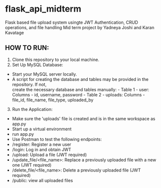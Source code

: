 # flask_api_midterm
Flask based file upload system usingte JWT Authentication, CRUD operations, and file handling Mid term project by Yadneya Joshi and Karan Kavatage



HOW TO RUN:
-----------
1. Clone this repository to your local machine.
2. Set Up MySQL Database:
  - Start your MySQL server locally.
  - A script for creating the database and tables may be provided in the repository. If not,     
    create the necessary database and tables manually:
        - Table 1 - user: Columns - id, username, password
        - Table 2 - uploads: Columns - file_id, file_name, file_type, uploaded_by
3. Run the Application:
  - Make sure the 'uploads' file is created and is in the same workspace as app.py
  - Start up a virtual environment
  - run app.py
  - Use Postman to test the following endpoints:
  - /register: Register a new user
  - /login: Log in and obtain JWT
  - /upload: Upload a file (JWT required)
  - /update_file/<file_name>: Replace a previously uploaded file with a new one (JWT required)
  - /delete_file/<file_name>: Delete a previously uploaded file (JWT required)
  - /public: view all uploaded files
